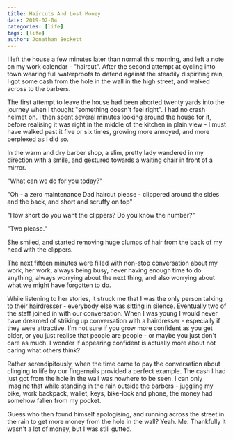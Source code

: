 ```yaml
---
title: Haircuts And Lost Money
date: 2019-02-04
categories: [life]
tags: [life]
author: Jonathan Beckett
---
```


I left the house a few minutes later than normal this morning, and left a note on my work calendar - "haircut". After the second attempt at cycling into town wearing full waterproofs to defend against the steadily dispiriting rain, I got some cash from the hole in the wall in the high street, and walked across to the barbers.

The first attempt to leave the house had been aborted twenty yards into the journey when I thought "something doesn't feel right". I had no crash helmet on. I then spent several minutes looking around the house for it, before realising it was right in the middle of the kitchen in plain view - I must have walked past it five or six times, growing more annoyed, and more perplexed as I did so.

In the warm and dry barber shop, a slim, pretty lady wandered in my direction with a smile, and gestured towards a waiting chair in front of a mirror.

"What can we do for you today?"

"Oh - a zero maintenance Dad haircut please - clippered around the sides and the back, and short and scruffy on top"

"How short do you want the clippers? Do you know the number?"

"Two please."

She smiled, and started removing huge clumps of hair from the back of my head with the clippers.

The next fifteen minutes were filled with non-stop conversation about my work, her work, always being busy, never having enough time to do anything, always worrying about the next thing, and also worrying about what we might have forgotten to do.

While listening to her stories, it struck me that I was the only person talking to their hairdresser - everybody else was sitting in silence. Eventually two of the staff joined in with our conversation. When I was young I would never have dreamed of striking up conversation with a hairdresser - especially if they were attractive. I'm not sure if you grow more confident as you get older, or you just realise that people are people - or maybe you just don't care as much. I wonder if appearing confident is actually more about not caring what others think?

Rather serendipitously, when the time came to pay the conversation about clinging to life by our fingernails provided a perfect example. The cash I had just got from the hole in the wall was nowhere to be seen. I can only imagine that while standing in the rain outside the barbers - juggling my bike, work backpack, wallet, keys, bike-lock and phone, the money had somehow fallen from my pocket.

Guess who then found himself apologising, and running across the street in the rain to get more money from the hole in the wall? Yeah. Me. Thankfully it wasn't a lot of money, but I was still gutted.